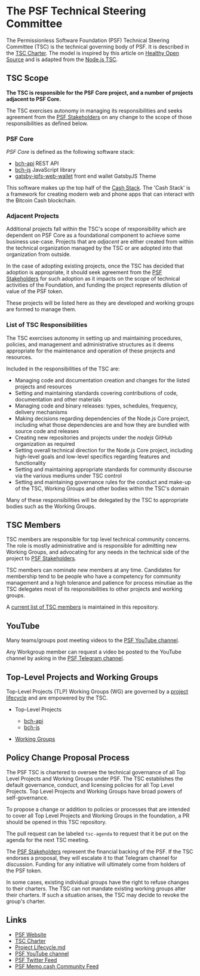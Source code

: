 # The PSF Technical Steering Committee
The Permissionless Software Foundation (PSF) Technical Steering Committee (TSC) is the technical governing body of PSF. It is described in the [TSC Charter](./tsc-charter.md). The model is inspired by this article on [Healthy Open Source](https://medium.com/the-node-js-collection/healthy-open-source-967fa8be7951) and is adapted from the [Node.js TSC](https://github.com/nodejs/TSC).

## TSC Scope

**The TSC is responsible for the PSF Core project, and a number of projects adjacent to PSF
Core.**

The TSC exercises autonomy in managing its responsibilities and seeks agreement
from the [PSF Stakeholders](https://t.me/psf_vip) on any change to the scope of those
responsibilities as defined below.

### PSF Core

*PSF Core* is defined as the following software stack:
- [bch-api](https://github.com/Permissionless-Software-Foundation/bch-api) REST API
- [bch-js](https://github.com/Permissionless-Software-Foundation/bch-js) JavaScript library
- [gatsby-ipfs-web-wallet](https://github.com/Permissionless-Software-Foundation/gatsby-ipfs-web-wallet) front end wallet GatsbyJS Theme

This software makes up the top half of the [Cash Stack](https://fullstack.cash/). The 'Cash Stack' is a framework for creating modern web and phone apps that can interact with the Bitcoin Cash blockchain.

### Adjacent Projects

Additional projects fall within the TSC's scope of responsibility which are
dependent on PSF Core as a foundational component to achieve some business use-case. Projects that are _adjacent_ are either created from within the technical organization managed by the TSC or are adopted into that organization from outside.

In the case of adopting existing projects, once the TSC has decided that adoption is appropriate, it should seek agreement from the [PSF Stakeholders](https://t.me/psf_vip) for such adoption as it impacts on the scope of technical activities of the Foundation, and funding the project represents dilution of value of the PSF token.

These projects will be listed here as they are developed and working groups are formed to manage them.

### List of TSC Responsibilities

The TSC exercises autonomy in setting up and maintaining procedures, policies,
and management and administrative structures as it deems appropriate for the
maintenance and operation of these projects and resources.

Included in the responsibilities of the TSC are:

* Managing code and documentation creation and changes for the listed projects
  and resources
* Setting and maintaining standards covering contributions of code,
  documentation and other materials
* Managing code and binary releases: types, schedules, frequency, delivery
  mechanisms
* Making decisions regarding dependencies of the Node.js Core project,
  including what those dependencies are and how they are bundled with source
  code and releases
* Creating new repositories and projects under the _nodejs_ GitHub organization
  as required
* Setting overall technical direction for the Node.js Core project, including
  high-level goals and low-level specifics regarding features and functionality
* Setting and maintaining appropriate standards for community discourse via the
  various mediums under TSC control
* Setting and maintaining governance rules for the conduct and make-up of the
  TSC, Working Groups and other bodies within the TSC's domain

Many of these responsibilities will be delegated by the TSC to appropriate
bodies such as the Working Groups.

## TSC Members

TSC members are responsible for top level technical community concerns. The role is mostly administrative and is responsible for admitting new Working Groups, and advocating for any needs in the technical side of the project to [PSF Stakeholders](https://t.me/psf_vip).

TSC members can nominate new members at any time. Candidates for membership tend
to be people who have a competency for community management and a high tolerance
and patience for process minutiae as the TSC delegates most of its responsibilities
to other projects and working groups.

A [current list of TSC members](./tsc_members.json) is maintained in this repository.

## YouTube
Many teams/groups post meeting videos to the [PSF YouTube channel](https://www.youtube.com/channel/UCQ57IDXJJSYXHBLpF1tBD0g).

Any Workgroup member can request a video be posted to the YouTube channel by asking in the [PSF Telegram channel](https://t.me/permissionless_software).


## Top-Level Projects and Working Groups
Top-Level Projects (TLP) Working Groups (WG) are governed by a [project lifecycle](./project-lifecycle.md) and are empowered by the TSC.

- Top-Level Projects
  - [bch-api](https://github.com/Permissionless-Software-Foundation/bch-api)
  - [bch-js](https://github.com/Permissionless-Software-Foundation/bch-js)

- [Working Groups](working-groups.md)


## Policy Change Proposal Process

The PSF TSC is chartered to oversee the technical governance of all Top Level Projects and Working Groups under PSF. The TSC establishes the default governance, conduct, and licensing policies for all Top Level Projects. Top Level Projects and Working Groups have broad powers of
self-governance.

To propose a change or addition to policies or processes that are intended to cover all Top Level Projects and Working Groups in the foundation, a PR should be opened in this TSC repository.

The pull request can be labeled `tsc-agenda` to request that it be put on the agenda for the next TSC meeting.

The [PSF Stakeholders](https://t.me/psf_vip) represent the financial backing of the PSF. If the TSC endorses a proposal, they will escalate it to that Telegram channel for discussion. Funding for any initiative will ultimately come from holders of the PSF token.

In some cases, existing individual groups have the right to refuse changes to their charters. The TSC can not mandate existing working groups alter their charters. If such a situation arises, the TSC may decide to revoke the group's charter.


## Links
- [PSF Website](http://PSFoundation.cash)
- [TSC Charter](./tsc-charter.md)
- [Project Lifecycle.md](./project-lifecycle.md)
- [PSF YouTube channel](https://www.youtube.com/channel/UCQ57IDXJJSYXHBLpF1tBD0g)
- [PSF Twitter Feed](https://twitter.com/PSF_DAO)
- [PSF Memo.cash Community Feed](https://memo.cash/profile/13hev19KaFFD7QqZEenmxUuNPNN8jxCCd5)
